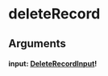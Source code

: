 # deleteRecord

## Arguments

#### input: [DeleteRecordInput](/api/graphql/input-objects/delete-record-input.md)!
